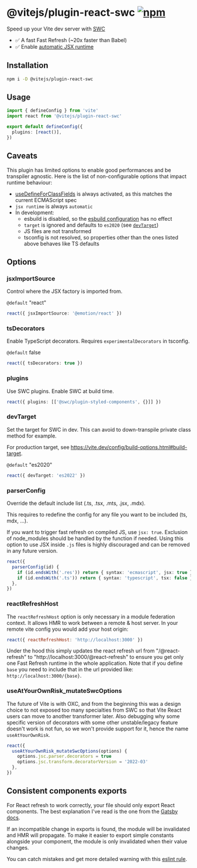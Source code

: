 # @vitejs/plugin-react-swc [![npm](https://img.shields.io/npm/v/@vitejs/plugin-react-swc)](https://www.npmjs.com/package/@vitejs/plugin-react-swc)

Speed up your Vite dev server with [SWC](https://swc.rs/)

- ✅ A fast Fast Refresh (~20x faster than Babel)
- ✅ Enable [automatic JSX runtime](https://reactjs.org/blog/2020/09/22/introducing-the-new-jsx-transform.html)

## Installation

```sh
npm i -D @vitejs/plugin-react-swc
```

## Usage

```ts
import { defineConfig } from 'vite'
import react from '@vitejs/plugin-react-swc'

export default defineConfig({
  plugins: [react()],
})
```

## Caveats

This plugin has limited options to enable good performances and be transpiler agnostic. Here is the list of non-configurable options that impact runtime behaviour:

- [useDefineForClassFields](https://www.typescriptlang.org/docs/handbook/release-notes/typescript-3-7.html#the-usedefineforclassfields-flag-and-the-declare-property-modifier) is always activated, as this matches the current ECMAScript spec
- `jsx runtime` is always `automatic`
- In development:
  - esbuild is disabled, so the [esbuild configuration](https://vite.dev/config/shared-options.html#esbuild) has no effect
  - `target` is ignored and defaults to `es2020` (see [`devTarget`](#devtarget))
  - JS files are not transformed
  - tsconfig is not resolved, so properties other than the ones listed above behaves like TS defaults

## Options

### jsxImportSource

Control where the JSX factory is imported from.

`@default` "react"

```ts
react({ jsxImportSource: '@emotion/react' })
```

### tsDecorators

Enable TypeScript decorators. Requires `experimentalDecorators` in tsconfig.

`@default` false

```ts
react({ tsDecorators: true })
```

### plugins

Use SWC plugins. Enable SWC at build time.

```ts
react({ plugins: [['@swc/plugin-styled-components', {}]] })
```

### devTarget

Set the target for SWC in dev. This can avoid to down-transpile private class method for example.

For production target, see https://vite.dev/config/build-options.html#build-target.

`@default` "es2020"

```ts
react({ devTarget: 'es2022' })
```

### parserConfig

Override the default include list (.ts, .tsx, .mts, .jsx, .mdx).

This requires to redefine the config for any file you want to be included (ts, mdx, ...).

If you want to trigger fast refresh on compiled JS, use `jsx: true`. Exclusion of node_modules should be handled by the function if needed. Using this option to use JSX inside `.js` files is highly discouraged and can be removed in any future version.

```ts
react({
  parserConfig(id) {
    if (id.endsWith('.res')) return { syntax: 'ecmascript', jsx: true }
    if (id.endsWith('.ts')) return { syntax: 'typescript', tsx: false }
  },
})
```

### reactRefreshHost

The `reactRefreshHost` option is only necessary in a module federation context. It allows HMR to work between a remote & host server. In your remote vite config you would add your host origin:

```js
react({ reactRefreshHost: 'http://localhost:3000' })
```

Under the hood this simply updates the react refresh url from "/@react-refresh" to "http://localhost:3000/@react-refresh" to ensure you get only one Fast Refresh runtime in the whole application. Note that if you define `base` you need to include that in the url provided like: `http://localhost:3000/{base}`.

### useAtYourOwnRisk_mutateSwcOptions

The future of Vite is with OXC, and from the beginning this was a design choice to not exposed too many specialties from SWC so that Vite React users can move to another transformer later.
Also debugging why some specific version of decorators with some other unstable/legacy feature doesn't work is not fun, so we won't provide support for it, hence the name `useAtYourOwnRisk`.

```ts
react({
  useAtYourOwnRisk_mutateSwcOptions(options) {
    options.jsc.parser.decorators = true
    options.jsc.transform.decoratorVersion = '2022-03'
  },
})
```

## Consistent components exports

For React refresh to work correctly, your file should only export React components. The best explanation I've read is the one from the [Gatsby docs](https://www.gatsbyjs.com/docs/reference/local-development/fast-refresh/#how-it-works).

If an incompatible change in exports is found, the module will be invalidated and HMR will propagate. To make it easier to export simple constants alongside your component, the module is only invalidated when their value changes.

You can catch mistakes and get more detailed warning with this [eslint rule](https://github.com/ArnaudBarre/eslint-plugin-react-refresh).
